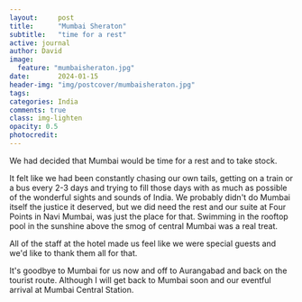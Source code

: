```yaml
---
layout:     post
title:      "Mumbai Sheraton"
subtitle:   "time for a rest"
active: journal
author: David
image:
  feature: "mumbaisheraton.jpg"
date:       2024-01-15
header-img: "img/postcover/mumbaisheraton.jpg"
tags: 
categories: India
comments: true
class: img-lighten 
opacity: 0.5
photocredit:
---
```


We had decided that Mumbai would be time for a rest and to take stock.

It felt like we had been constantly chasing our own tails, getting on a train or a bus every 2-3 days and trying to fill those days with as much as possible of the wonderful sights and sounds of India. We probably didn't do Mumbai itself the justice it deserved, but we did need the rest and our suite at Four Points in Navi Mumbai, was just the place for that. Swimming in the rooftop pool in the sunshine above the smog of central Mumbai was a real treat.

All of the staff at the hotel made us feel like we were special guests and we'd like to thank them all for that.

It's goodbye to Mumbai for us now and off to Aurangabad and back on the tourist route. Although I will get back to Mumbai soon and our eventful arrival at Mumbai Central Station.








